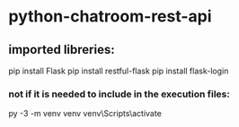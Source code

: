 # python-chatroom-rest-api


## imported libreries:

pip install Flask
pip install restful-flask
pip install flask-login


### not if it is needed to include in the execution files: 
py -3 -m venv venv
venv\Scripts\activate

